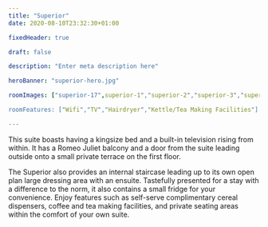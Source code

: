 ```yaml
---
title: "Superior"
date: 2020-08-10T23:32:30+01:00

fixedHeader: true

draft: false

description: "Enter meta description here"

heroBanner: "superior-hero.jpg"

roomImages: ["superior-17",superior-1","superior-2","superior-3","superior-4","superior-5","superior-6","superior-7","superior-8","superior-9","superior-10","superior-11","superior-12","superior-13","superior-14","superior-15","superior-16"]

roomFeatures: ["Wifi","TV","Hairdryer","Kettle/Tea Making Facilities"]

---
```


This suite boasts having a kingsize bed and a built-in television rising from within. It has a Romeo Juliet balcony and a door from the suite leading outside onto a small private terrace on the first floor.

The Superior also provides an internal staircase leading up to its own open plan large dressing area with an ensuite. Tastefully presented for a stay with a difference to the norm, it also contains a small fridge for your convenience. Enjoy features such as self-serve complimentary cereal dispensers, coffee and tea making facilities, and private seating areas within the comfort of your own suite.
